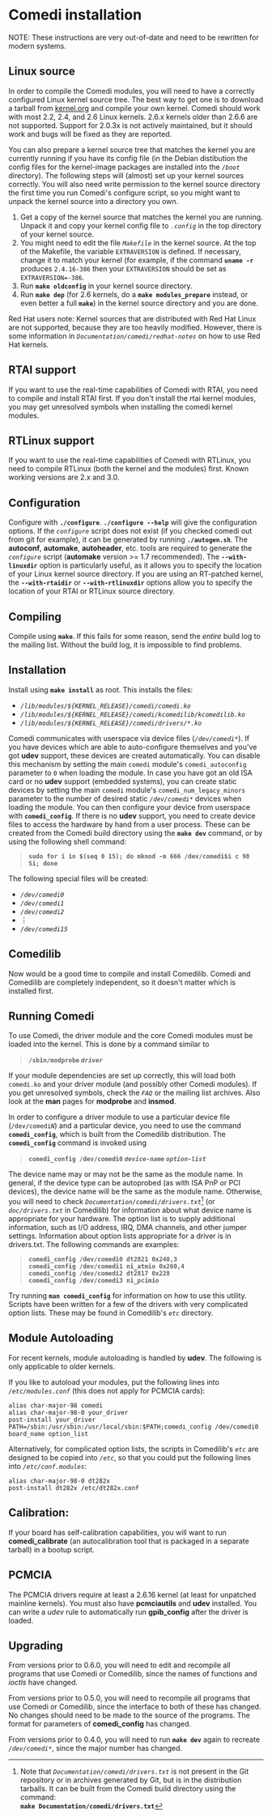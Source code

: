 # Comedi installation

NOTE: These instructions are very out-of-date and need to be rewritten
for modern systems.

## Linux source

In order to compile the Comedi modules, you will need to have
a correctly configured Linux kernel source tree.  The best
way to get one is to download a tarball from [kernel.org][1] and
compile your own kernel.  Comedi should work with most 2.2,
2.4, and 2.6 Linux kernels.  2.6.x kernels older than 2.6.6 are
not supported.  Support for 2.0.3x is not actively maintained,
but it should work and bugs will be fixed as they are reported.

You can also prepare a kernel source tree that matches
the kernel you are currently running if you have its config file (in
the Debian distibution the config files for the kernel-image packages
are installed into the *`/boot`* directory).  The following steps will
(almost) set up your kernel sources correctly.  You will also need
write permission to the kernel source directory the first time you
run Comedi's configure script, so you might want to unpack the kernel
source into a directory you own.

1. Get a copy of the kernel source that matches the kernel you are
   running.  Unpack it and copy your kernel config file to *`.config`*
   in the top directory of your kernel source.
2. You might need to edit the file *`Makefile`* in the kernel source.
   At the top of the Makefile, the variable `EXTRAVERSION` is defined.
   If necessary, change it to match your kernel (for example, if the
   command **`uname -r`** produces `2.4.16-386` then your `EXTRAVERSION`
   should be set as `EXTRAVERSION=-386`.
3. Run **`make oldconfig`** in your kernel source directory.
4. Run **`make dep`** (for 2.6 kernels, do a **`make modules_prepare`**
   instead, or even better a full **`make`**) in the kernel source
   directory and you are done.

Red Hat users note: Kernel sources that are distributed with Red
Hat Linux are not supported, because they are too heavily
modified.  However, there is some information in
*`Documentation/comedi/redhat-notes`* on how to use Red Hat kernels.

## RTAI support

If you want to use the real-time capabilities of Comedi with
RTAI, you need to compile and install RTAI first.  If you
don't install the rtai kernel modules, you may get unresolved
symbols when installing the comedi kernel modules.

## RTLinux support

If you want to use the real-time capabilities of Comedi with
RTLinux, you need to compile RTLinux (both the kernel and the
modules) first.  Known working versions are 2.x and 3.0.

## Configuration

Configure with **`./configure`**.  **`./configure --help`** will give
the configuration options.  If the *`configure`* script does not exist
(if you checked comedi out from git for example), it can be generated by
running **`./autogen.sh`**.  The **autoconf**, **automake**,
**autoheader**, etc. tools are required to generate the *`configure`*
script (**automake** version >= 1.7 recommended).  The
**`--with-linuxdir`** option is particularly useful, as it allows you to
specify the location of your Linux kernel source directory.  If you are
using an RT-patched kernel, the **`--with-rtaidir`** or
**`--with-rtlinuxdir`** options allow you to specify the location of
your RTAI or RTLinux source directory.

## Compiling

Compile using **`make`**.  If this fails for some reason, send the
_entire_ build log to the mailing list.  Without the build
log, it is impossible to find problems.

## Installation

Install using **`make install`** as root.  This installs the files:

* *`/lib/modules/${KERNEL_RELEASE}/comedi/comedi.ko`*
* *`/lib/modules/${KERNEL_RELEASE}/comedi/kcomedilib/kcomedilib.ko`*
* *`/lib/modules/${KERNEL_RELEASE}/comedi/drivers/*.ko`*

Comedi communicates with userspace via device files (*`/dev/comedi*`*).
If you have devices which are able to auto-configure themselves and
you've got **udev** support, these devices are created automatically.
You can disable this mechanism by setting the main `comedi` module's
`comedi_autoconfig` parameter to `0` when loading the module. In case
you have got an old ISA card or no **udev** support (embedded systems),
you can create static devices by setting the main `comedi` module's
`comedi_num_legacy_minors` parameter to the number of desired static
*`/dev/comedi*`* devices when loading the module. You can then configure
your device from userspace with **`comedi_config`**. If there is no
**udev** support, you need to create device files to access the hardware
by hand from a user process.  These can be created from the Comedi
build directory using the **`make dev`** command, or by using the
following shell command:

> **`sudo for i in $(seq 0 15); do mknod -m 666 /dev/comedi$i c 98 Si; done`**

The following special files will be created:

* *`/dev/comedi0`*
* *`/dev/comedi1`*
* *`/dev/comedi2`*
* &#8942;
* *`/dev/comedi15`*

## Comedilib

Now would be a good time to compile and install Comedilib.  Comedi and
Comedilib are completely independent, so it doesn't matter which is
installed first.

## Running Comedi

To use Comedi, the driver module and the core Comedi modules must be
loaded into the kernel.  This is done by a command similar to

> **`/sbin/modprobe` _`driver`_**

If your module dependencies are set up correctly, this will load both
`comedi.ko` and your driver module (and possibly other Comedi modules).
If you get unresolved symbols, check the *`FAQ`* or the mailing list
archives.  Also look at the **man** pages for **modprobe** and
**insmod**.

In order to configure a driver module to use a particular device
file (`/dev/comedi`_`N`_) and a particular device, you need to use the
command **`comedi_config`**, which is built from the Comedilib
distribution.  The **`comedi_config`** command is invoked using

> **`comedi_config /dev/comedi0` _`device-name`_ _`option-list`_**

The device name may or may not be the same as the module name.  In
general, if the device type can be autoprobed (as with ISA PnP or
PCI devices), the device name will be the same as the module name.
Otherwise, you will need to check
*`Documentation/comedi/drivers.txt`*[^1] (or *`doc/drivers.txt`* in
Comedilib) for information about what device name is appropriate for
your hardware.  The option list is to supply additional information,
such as I/O address, IRQ, DMA channels, and other jumper settings.
Information about option lists appropriate for a driver is in
drivers.txt.  The following commands are examples:

> **`comedi_config /dev/comedi0 dt2821 0x240,3`**
> <br>
> **`comedi_config /dev/comedi1 ni_atmio 0x260,4`**
> <br>
> **`comedi_config /dev/comedi2 dt2817 0x228`**
> <br>
> **`comedi_config /dev/comedi3 ni_pcimio`**

Try running **`man comedi_config`** for information on how to use
this utility.  Scripts have been written for a few of the drivers
with very complicated option lists.  These may be found in Comedilib's
*`etc`* directory.

## Module Autoloading

For recent kernels, module autoloading is handled by **udev**.  The
following is only applicable to older kernels.

If you like to autoload your modules, put the following lines
into *`/etc/modules.conf`* (this does not apply for PCMCIA cards):

```
alias char-major-98 comedi
alias char-major-98-0 your_driver
post-install your_driver PATH=/sbin:/usr/sbin:/usr/local/sbin:$PATH;comedi_config /dev/comedi0 board_name option_list
```

Alternatively, for complicated option lists, the scripts in Comedilib's
*`etc`* are designed to be copied into *`/etc`*, so that you could put
the following lines into *`/etc/conf.modules`*:

```
alias char-major-98-0 dt282x
post-install dt282x /etc/dt282x.conf
```

## Calibration:

If your board has self-calibration capabilities, you will want to run
**comedi_calibrate** (an autocalibration tool that is packaged in a
separate tarball) in a bootup script.

## PCMCIA

The PCMCIA drivers require at least a 2.6.16 kernel (at least for
unpatched mainline kernels).  You must also have **pcmciautils**
and **udev** installed.  You can write a *udev* rule to automatically
run **gpib_config** after the driver is loaded.

## Upgrading

From versions prior to 0.6.0, you will need to edit and recompile
all programs that use Comedi or Comedilib, since the names of
functions and *ioctls* have changed.

From versions prior to 0.5.0, you will need to recompile all programs
that use Comedi or Comedilib, since the interface to both of these has
changed.  No changes should need to be made to the source of the
programs.  The format for parameters of **comedi_config** has changed.

From versions prior to 0.4.0, you will need to run **`make dev`** again
to recreate *`/dev/comedi*`*, since the major number has changed.


[1]: <https://www.kernel.org/> "The Linux Kernel Archives"

[^1]: Note that *`Documentation/comedi/drivers.txt`* is not present in
the Git repository or in archives generated by Git, but is in the
distribution tarballs.  It can be built from the Comedi build directory
using the command:<br>**`make Documentation/comedi/drivers.txt`**
